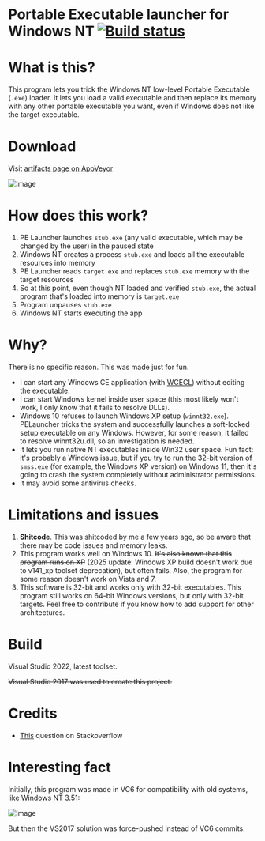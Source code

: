 # Portable Executable launcher for Windows NT [![Build status](https://ci.appveyor.com/api/projects/status/1b7qta0rs4bwtpho?svg=true)](https://ci.appveyor.com/project/dz333n/pelauncher)

# What is this?

This program lets you trick the Windows NT low-level Portable Executable (``.exe``) loader. It lets you load a valid executable and then replace its memory with any other portable executable you want, even if Windows does not like the target executable.  

# Download
Visit [artifacts page on AppVeyor](https://ci.appveyor.com/project/dz333n/pelauncher/build/artifacts)

![image](https://user-images.githubusercontent.com/25367511/63508722-27735180-c4e3-11e9-8cee-d351832d8b34.png)

# How does this work?

1. PE Launcher launches ``stub.exe`` (any valid executable, which may be changed by the user) in the paused state
2. Windows NT creates a process ``stub.exe`` and loads all the executable resources into memory
3. PE Launcher reads ``target.exe`` and replaces ``stub.exe`` memory with the target resources
5. So at this point, even though NT loaded and verified ``stub.exe``, the actual program that's loaded into memory is ``target.exe`` 
6. Program unpauses ``stub.exe``
7. Windows NT starts executing the app

# Why?

There is no specific reason. This was made just for fun. 


 - I can start any Windows CE application (with [WCECL](https://github.com/feel-the-dz3n/wcecl)) without editing the executable.
 - I can start Windows kernel inside user space (this most likely won't work, I only know that it fails to resolve DLLs).
 - Windows 10 refuses to launch Windows XP setup (``winnt32.exe``). PELauncher tricks the system and successfully launches a soft-locked setup executable on any Windows. However, for some reason, it failed to resolve winnt32u.dll, so an investigation is needed. 
 - It lets you run native NT executables inside Win32 user space. Fun fact: it's probably a Windows issue, but if you try to run the 32-bit version of ``smss.exe`` (for example, the Windows XP version) on Windows 11, then it's going to crash the system completely without administrator permissions.
 - It may avoid some antivirus checks.


# Limitations and issues

1. **Shitcode**. This was shitcoded by me a few years ago, so be aware that there may be code issues and memory leaks.
2. This program works well on Windows 10. ~~It's also known that this program runs on XP~~ (2025 update: Windows XP build doesn't work due to v141_xp toolset deprecation), but often fails. Also, the program for some reason doesn't work on Vista and 7.
3. This software is 32-bit and works only with 32-bit executables. This program still works on 64-bit Windows versions, but only with 32-bit targets. Feel free to contribute if you know how to add support for other architectures. 
 
# Build

Visual Studio 2022, latest toolset.

~~Visual Studio 2017 was used to create this project.~~

# Credits
 - [This](https://stackoverflow.com/questions/48981582/running-portable-executable-in-memory-using-the-winapi-c-programming) question on Stackoverflow

# Interesting fact

Initially, this program was made in VC6 for compatibility with old systems, like Windows NT 3.51:

![image](https://user-images.githubusercontent.com/25367511/63433018-fe8f8580-c42a-11e9-818c-1f59e563016f.png)

But then the VS2017 solution was force-pushed instead of VC6 commits.
